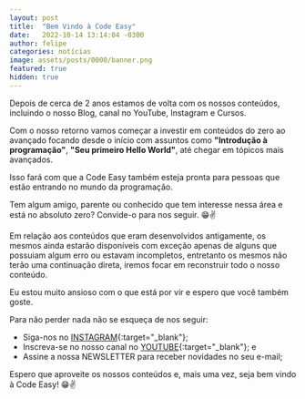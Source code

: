 ```yaml
---
layout: post
title:  "Bem Vindo à Code Easy"
date:   2022-10-14 13:14:04 -0300
author: felipe
categories: notícias
image: assets/posts/0000/banner.png
featured: true
hidden: true
---
```


Depois de cerca de 2 anos estamos de volta com os nossos conteúdos, incluindo o nosso Blog, canal no YouTube, Instagram e Cursos.

Com o nosso retorno vamos começar a investir em conteúdos do zero ao avançado focando desde o início com assuntos como **"Introdução à programação"**, **"Seu primeiro Hello World"**, até chegar em tópicos mais avançados.

Isso fará com que a Code Easy também esteja pronta para pessoas que estão entrando no mundo da programação.

Tem algum amigo, parente ou conhecido que tem interesse nessa área e está no absoluto zero? Convide-o para nos seguir. 😁✌️

Em relação aos conteúdos que eram desenvolvidos antigamente, os mesmos ainda estarão disponíveis com exceção apenas de alguns que possuiam algum erro ou estavam incompletos, entretanto os mesmos não terão uma continuação direta, iremos focar em reconstruir todo o nosso conteúdo.

Eu estou muito ansioso com o que está por vir e espero que você também goste.

Para não perder nada não se esqueça de nos seguir:

- Siga-nos no [INSTAGRAM](https://instagram.com/codeeasy.dev){:target="_blank"};
- Inscreva-se no nosso canal no [YOUTUBE](https://youtube.com/CodeEasy){:target="_blank"}; e
- Assine a nossa NEWSLETTER para receber novidades no seu e-mail;

Espero que aproveite os nossos conteúdos e, mais uma vez, seja bem vindo à Code Easy! 😁✌️
